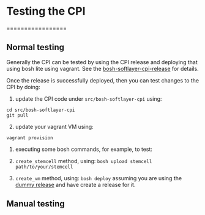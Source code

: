 # Testing the CPI
=================

## Normal testing

Generally the CPI can be tested by using the CPI release and deploying that using bosh lite using vagrant. See the [bosh-softlayer-cpi-release](http://github.com/maximilien/bosh-softlayer-cpi-release/README.md) for details.

Once the release is successfully deployed, then you can test changes to the CPI by doing:

1. update the CPI code under `src/bosh-softlayer-cpi` using:
  ```
  cd src/bosh-softlayer-cpi
  git pull
  ```

2. update your vagrant VM using:
  ```
  vagrant provision
  ```

1. executing some bosh commands, for example, to test:
  1. `create_stemcell` method, using: 
    ```
    bosh upload stemcell path/to/your/stemcell
    ```
  
  2. `create_vm` method, using: 
    ```
    bosh deploy
    ``` 
    assuming you are using the [dummy release](https://github.com/pivotal-cf-experimental/dummy-boshrelease) and have     create a release for it.

## Manual testing
